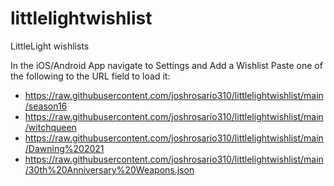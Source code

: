 # littlelightwishlist
LittleLight wishlists

In the iOS/Android App navigate to Settings and Add a Wishlist
Paste one of the following to the URL field to load it:

- https://raw.githubusercontent.com/joshrosario310/littlelightwishlist/main/season16
- https://raw.githubusercontent.com/joshrosario310/littlelightwishlist/main/witchqueen
- https://raw.githubusercontent.com/joshrosario310/littlelightwishlist/main/Dawning%202021
- https://raw.githubusercontent.com/joshrosario310/littlelightwishlist/main/30th%20Anniversary%20Weapons.json
